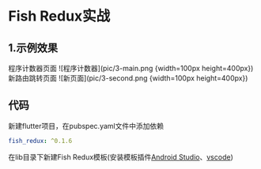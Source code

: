 # Fish Redux实战

## 1.示例效果
程序计数器页面
![程序计数器](pic/3-main.png {width=100px height=400px})
新路由跳转页面
![新页面](pic/3-second.png {width=100px height=400px})

## 代码

新建flutter项目，在pubspec.yaml文件中添加依赖

```yaml
fish_redux: ^0.1.6
```

在lib目录下新建Fish Redux模板(安装模板插件[Android Studio](<https://github.com/BakerJQ/FishReduxTemplateForAS>)、[vscode](<https://github.com/huangjianke/fish-redux-template>))


